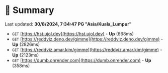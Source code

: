 # 📖 Summary
Last updated: **30/8/2024, 7:34:47 PG "Asia/Kuala_Lumpur"**

- `GET` [https://hst.ujol.dev](https://hst.ujol.dev) - **Up** (668ms)
- `GET` [https://reddviz.deno.dev/gimme](https://reddviz.deno.dev/gimme) - **Up** (2826ms)
- `GET` [https://reddviz.amar.kim/gimme](https://reddviz.amar.kim/gimme) - **Up** (2123ms)
- `GET` [https://dumb.onrender.com](https://dumb.onrender.com) - **Up** (358ms)
